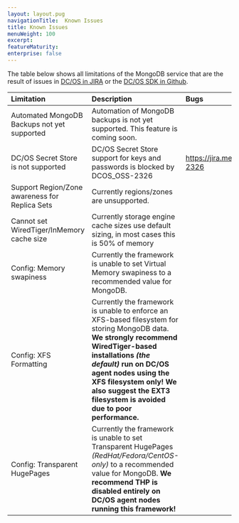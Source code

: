 ```yaml
---
layout: layout.pug
navigationTitle:  Known Issues
title: Known Issues
menuWeight: 100
excerpt:
featureMaturity:
enterprise: false
---
```


The table below shows all limitations of the MongoDB service that are the result of issues in [DC/OS in JIRA](https://jira.mesosphere.com/browse/DCOS_OSS/issues) or the [DC/OS SDK in Github](https://github.com/mesosphere/dcos-commons).

| Limitation                                                                    | Description                                                                                                                                                                                                                                                                             | Bugs                                                                                                                              |
|:------------------------------------------------------------------------------|:----------------------------------------------------------------------------------------------------------------------------------------------------------------------------------------------------------------------------------------------------------------------------------------|:----------------------------------------------------------------------------------------------------------------------------------|
| Automated MongoDB Backups not yet supported                                  | Automation of MongoDB backups is not yet supported. This feature is coming soon. | |
| DC/OS Secret Store is not supported | DC/OS Secret Store support for keys and passwords is blocked by DCOS_OSS-2326 | https://jira.mesosphere.com/browse/DCOS_OSS-2326 |
| Support Region/Zone awareness for Replica Sets | Currently regions/zones are unsupported. | |
| Cannot set WiredTiger/InMemory cache size | Currently storage engine cache sizes use default sizing, in most cases this is 50% of memory | |
| Config: Memory swapiness | Currently the framework is unable to set Virtual Memory swapiness to a recommended value for MongoDB. | |
| Config: XFS Formatting | Currently the framework is unable to enforce an XFS-based filesystem for storing MongoDB data. **We strongly recommend WiredTiger-based installations *(the default)* run on DC/OS agent nodes using the XFS filesystem only! We also suggest the EXT3 filesystem is avoided due to poor performance.** | |
| Config: Transparent HugePages | Currently the framework is unable to set Transparent HugePages *(RedHat/Fedora/CentOS-only)* to a recommended value for MongoDB. **We recommend THP is disabled entirely on DC/OS agent nodes running this framework!** | |
